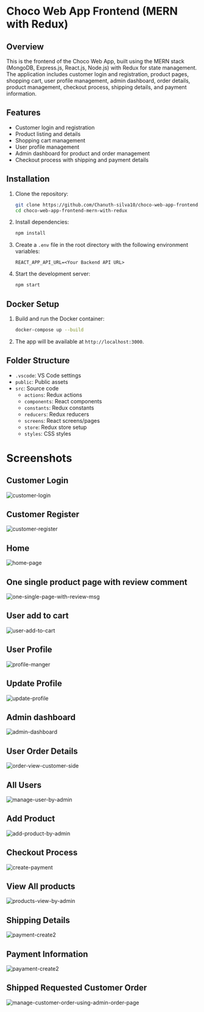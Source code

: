 # Choco Web App Frontend (MERN with Redux)

## Overview
This is the frontend of the Choco Web App, built using the MERN stack (MongoDB, Express.js, React.js, Node.js) with Redux for state management. The application includes customer login and registration, product pages, shopping cart, user profile management, admin dashboard, order details, product management, checkout process, shipping details, and payment information.

## Features
- Customer login and registration
- Product listing and details
- Shopping cart management
- User profile management
- Admin dashboard for product and order management
- Checkout process with shipping and payment details

## Installation

1. Clone the repository:
    ```bash
    git clone https://github.com/Chanuth-silva10/choco-web-app-frontend-mern-with-redux.git
    cd choco-web-app-frontend-mern-with-redux
    ```

2. Install dependencies:
    ```bash
    npm install
    ```

3. Create a `.env` file in the root directory with the following environment variables:
    ```
    REACT_APP_API_URL=<Your Backend API URL>
    ```

4. Start the development server:
    ```bash
    npm start
    ```

## Docker Setup

1. Build and run the Docker container:
    ```bash
    docker-compose up --build
    ```

2. The app will be available at `http://localhost:3000`.

## Folder Structure
- `.vscode`: VS Code settings
- `public`: Public assets
- `src`: Source code
    - `actions`: Redux actions
    - `components`: React components
    - `constants`: Redux constants
    - `reducers`: Redux reducers
    - `screens`: React screens/pages
    - `store`: Redux store setup
    - `styles`: CSS styles


# Screenshots

## Customer Login

![customer-login](https://github.com/Chanuth-silva10/choco-web-app-frontend-mern-with-redux/assets/80547770/85708b95-0a6f-4aac-ae21-4b65c888f33f)

## Customer Register

![customer-register](https://github.com/Chanuth-silva10/choco-web-app-frontend-mern-with-redux/assets/80547770/f3ec3e5b-e26d-46a4-9859-ddc69ca2458c)

## Home

![home-page](https://github.com/Chanuth-silva10/choco-web-app-frontend-mern-with-redux/assets/80547770/851f5e57-bffb-49ba-98d3-26bb3fd549a0)

## One single product page with review comment

![one-single-page-with-review-msg](https://github.com/Chanuth-silva10/choco-web-app-frontend-mern-with-redux/assets/80547770/9feb22f1-664c-4ba8-a4a5-9a91b2571bfb)

## User add to cart
![user-add-to-cart](https://github.com/Chanuth-silva10/choco-web-app-frontend-mern-with-redux/assets/80547770/14eec102-50c3-4d5a-a7d9-a984f0182afa)

## User Profile
![profile-manger](https://github.com/Chanuth-silva10/choco-web-app-frontend-mern-with-redux/assets/80547770/43717ed8-16ce-419d-a5a1-0e72e3f545e7)

## Update Profile
![update-profile](https://github.com/Chanuth-silva10/choco-web-app-frontend-mern-with-redux/assets/80547770/f42354a9-70b1-40de-9765-f695a4fd33f5)

## Admin dashboard
![admin-dashboard](https://github.com/Chanuth-silva10/choco-web-app-frontend-mern-with-redux/assets/80547770/509638be-2913-4920-8fb2-c3ab967716ed)

## User Order Details
![order-view-customer-side](https://github.com/Chanuth-silva10/choco-web-app-frontend-mern-with-redux/assets/80547770/0d3dbcbc-e963-4e75-98b2-875331ceb025)

## All Users
![manage-user-by-admin](https://github.com/Chanuth-silva10/choco-web-app-frontend-mern-with-redux/assets/80547770/3c9d2ba1-2c3f-4ca1-b42f-617ebcaca5fd)

## Add Product
![add-product-by-admin](https://github.com/Chanuth-silva10/choco-web-app-frontend-mern-with-redux/assets/80547770/6540ad07-c187-4405-b004-befe1a78d0fe)

## Checkout Process
![create-payment](https://github.com/Chanuth-silva10/choco-web-app-frontend-mern-with-redux/assets/80547770/d780b926-30e1-4101-ad0b-9a0514cd99bb)

## View All products
![products-view-by-admin](https://github.com/Chanuth-silva10/choco-web-app-frontend-mern-with-redux/assets/80547770/048c8b87-f5b8-45d1-bc96-87841c5697d9)

## Shipping Details
![payment-create2](https://github.com/Chanuth-silva10/choco-web-app-frontend-mern-with-redux/assets/80547770/b28d1426-8240-4165-94ac-4506bfc542f7)

## Payment Information
![payament-create2](https://github.com/Chanuth-silva10/choco-web-app-frontend-mern-with-redux/assets/80547770/e047cd96-90eb-4f9f-a428-dc3ec21c4919)

## Shipped Requested Customer Order
![manage-customer-order-using-admin-order-page](https://github.com/Chanuth-silva10/choco-web-app-frontend-mern-with-redux/assets/80547770/2b00fe4d-36c3-4f09-aad7-0df338b81899)

